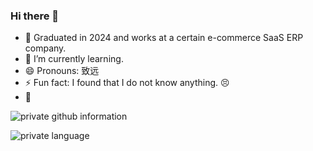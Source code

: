 <!--
**oddfar/oddfar** is a ✨ _special_ ✨ repository because its `README.md` (this file) appears on your GitHub profile.

Here are some ideas to get you started:

- 🔭 I’m currently working on ...
- 🌱 I’m currently learning ...
- 👯 I’m looking to collaborate on ...
- 🤔 I’m looking for help with ...
- 💬 Ask me about ...
- 📫 How to reach me: ...
- 😄 Pronouns: ...
- ⚡ Fun fact: ...
-->

### Hi there 👋

- 🔭 Graduated in 2024 and works at a certain e-commerce SaaS ERP company.
- 🌱 I’m currently learning.
- 😄 Pronouns: 致远
- ⚡ Fun fact: I found that I do not know anything. 😣
- 💬 


![private github information](https://github-readme-stats.vercel.app/api?username=oddfar&show_icons=true&theme=Gradient)

![private language](https://github-readme-stats.vercel.app/api/top-langs/?username=oddfar&layout=compact&langs_count=8&hide_border=true)
